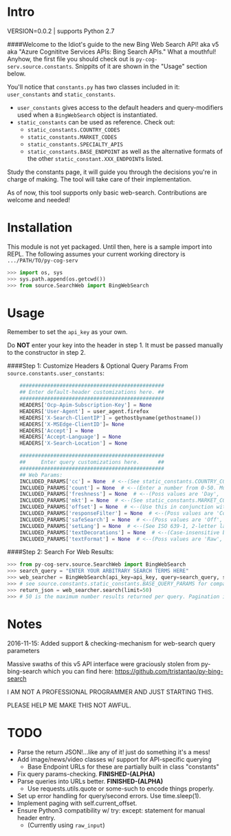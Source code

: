 
Intro
=====

VERSION=0.0.2 | supports Python 2.7


####Welcome to the Idiot's guide to the new Bing Web Search API!
 aka v5 aka "Azure Cognititve Services APIs: Bing Search APIs." What a mouthful! Anyhow, the first file you should check out is `py-cog-serv.source.constants`. Snippits of it are shown in the "Usage" section below.
 
 You'll notice that `constants.py` has two classes included in it: `user_constants` and `static_constants`. 
 * `user_constants` gives access to the default headers and query-modifiers used when a `BingWebSearch` object is instantiated.
 * `static_constants` can be used as reference. Check out:
    * `static_constants.COUNTRY_CODES`
    * `static_constants.MARKET_CODES`
    * `static_constants.SPECIALTY_APIS`
    * `static_constants.BASE_ENDPOINT` as well as the alternative formats of the other `static_constant.XXX_ENDPOINT`s listed.

 Study the constants page, it will guide you through the decisions you're in charge of making. The tool will take care of their implementation.

 As of now, this tool supports only basic web-search. Contributions are welcome and needed!


Installation
============
This module is not yet packaged. Until then, here is a sample import into REPL.
The following assumes your current working directory is `.../PATH/TO/py-cog-serv`
```py
>>> import os, sys
>>> sys.path.append(os.getcwd())
>>> from source.SearchWeb import BingWebSearch
```



Usage
=====

Remember to set the `api_key` as your own.

Do **NOT** enter your key into the header in step 1. It must be passed manually to the constructor in step 2.

####Step 1: Customize Headers & Optional Query Params
From `source.constants.user_constants`:
```py
    ###############################################
    ## Enter default-header customizations here. ##
    ###############################################
    HEADERS['Ocp-Apim-Subscription-Key'] = None
    HEADERS['User-Agent'] = user_agent.firefox
    HEADERS['X-Search-ClientIP'] = gethostbyname(gethostname())
    HEADERS['X-MSEdge-ClientID']= None
    HEADERS['Accept'] = None
    HEADERS['Accept-Language'] = None
    HEADERS['X-Search-Location'] = None

    ###############################################
    ##     Enter query customizations here.      ##
    ###############################################
    ## Web Params:
    INCLUDED_PARAMS['cc'] = None  # <--(See static_constants.COUNTRY_CODES below for available options)
    INCLUDED_PARAMS['count'] = None  # <--(Enter a number from 0-50. Must by type==str. EX: count of 5 should be "5")
    INCLUDED_PARAMS['freshness'] = None  # <--(Poss values are 'Day', 'Week', or 'Month')
    INCLUDED_PARAMS['mkt'] = None  # <--(See static_constants.MARKET_CODES below for available options)
    INCLUDED_PARAMS['offset'] = None  # <--(Use this in conjunction with totalEstimatedMatches and count to page. Same format as 'count')
    INCLUDED_PARAMS['responseFilter'] = None  # <--(Poss values are 'Computation', 'Images', 'News', 'RelatedSearches', SpellSuggestions', 'TimeZone', 'Videos', or 'Webpages')
    INCLUDED_PARAMS['safeSearch'] = None  # <--(Poss values are 'Off', 'Moderate', and 'Strict.')
    INCLUDED_PARAMS['setLang'] = None  # <--(See ISO 639-1, 2-letter language codes here: https://www.loc.gov/standards/iso639-2/php/code_list.php)
    INCLUDED_PARAMS['textDecorations'] = None  # <--(Case-insensitive boolean. '(t|T)rue', or '(f|F)alse')
    INCLUDED_PARAMS['textFormat'] = None  # <--(Poss values are 'Raw', and 'HTML.' Default is 'Raw' if left blank.)
```


####Step 2: Search For Web Results:
```py
>>> from py-cog-serv.source.SearchWeb import BingWebSearch
>>> search_query = "ENTER YOUR ARBITRARY SEARCH TERMS HERE"
>>> web_searcher = BingWebSearch(api_key=api_key, query=search_query, safe=False, headers=constants.HEADERS, addtnl_params=constants.INCLUDED_PARAMS) 
>>> # see source.constants.static_constants.BASE_QUERY_PARAMS for compatible params. Must be in {param : value} format
>>> return_json = web_searcher.search(limit=50) 
>>> # 50 is the maximum number results returned per query. Pagination is in the works.
```


Notes
=====

2016-11-15: Added support & checking-mechanism for web-search query parameters


Massive swaths of this v5 API interface were graciously stolen from py-bing-search which you can find here: https://github.com/tristantao/py-bing-search


I AM NOT A PROFESSIONAL PROGRAMMER AND JUST STARTING THIS.

PLEASE HELP ME MAKE THIS NOT AWFUL.


TODO
=====
* Parse the return JSON!...like any of it! just do something it's a mess!
* Add image/news/video classes w/ support for API-specific querying
    * Base Endpoint URLs for these are partially built in class "constants"
* Fix query params-checking. **FINISHED-(ALPHA)**
* Parse queries into URLs better. **FINISHED-(ALPHA)**
    * Use requests.utils.quote or some-such to encode things properly.
* Set up error handling for query/second errors. Use time.sleep(1).
* Implement paging with self.current_offset.
* Ensure Python3 compatibility w/ try: except: statement for manual header entry.
    * (Currently using `raw_input`)